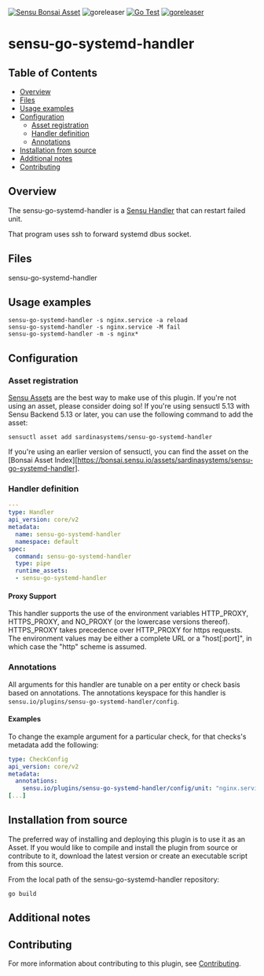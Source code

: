 [![Sensu Bonsai Asset](https://img.shields.io/badge/Bonsai-Download%20Me-brightgreen.svg?colorB=89C967&logo=sensu)](https://bonsai.sensu.io/assets/sardinasystems/sensu-go-systemd-handler)
![goreleaser](https://github.com/sardinasystems/sensu-go-systemd-handler/workflows/goreleaser/badge.svg)
[![Go Test](https://github.com/sardinasystems/sensu-go-systemd-handler/workflows/Go%20Test/badge.svg)](https://github.com/sardinasystems/sensu-go-systemd-handler/actions?query=workflow%3A%22Go+Test%22)
[![goreleaser](https://github.com/sardinasystems/sensu-go-systemd-handler/workflows/goreleaser/badge.svg)](https://github.com/sardinasystems/sensu-go-systemd-handler/actions?query=workflow%3Agoreleaser)

# sensu-go-systemd-handler

## Table of Contents
- [Overview](#overview)
- [Files](#files)
- [Usage examples](#usage-examples)
- [Configuration](#configuration)
  - [Asset registration](#asset-registration)
  - [Handler definition](#handler-definition)
  - [Annotations](#annotations)
- [Installation from source](#installation-from-source)
- [Additional notes](#additional-notes)
- [Contributing](#contributing)

## Overview

The sensu-go-systemd-handler is a [Sensu Handler][6] that can restart failed unit.

That program uses ssh to forward systemd dbus socket.

## Files

sensu-go-systemd-handler

## Usage examples

```
sensu-go-systemd-handler -s nginx.service -a reload
sensu-go-systemd-handler -s nginx.service -M fail
sensu-go-systemd-handler -m -s nginx*
```

## Configuration

### Asset registration

[Sensu Assets][10] are the best way to make use of this plugin. If you're not using an asset, please
consider doing so! If you're using sensuctl 5.13 with Sensu Backend 5.13 or later, you can use the
following command to add the asset:

```
sensuctl asset add sardinasystems/sensu-go-systemd-handler
```

If you're using an earlier version of sensuctl, you can find the asset on the [Bonsai Asset Index][https://bonsai.sensu.io/assets/sardinasystems/sensu-go-systemd-handler].

### Handler definition

```yml
---
type: Handler
api_version: core/v2
metadata:
  name: sensu-go-systemd-handler
  namespace: default
spec:
  command: sensu-go-systemd-handler
  type: pipe
  runtime_assets:
  - sensu-go-systemd-handler
```

#### Proxy Support

This handler supports the use of the environment variables HTTP_PROXY,
HTTPS_PROXY, and NO_PROXY (or the lowercase versions thereof). HTTPS_PROXY takes
precedence over HTTP_PROXY for https requests.  The environment values may be
either a complete URL or a "host[:port]", in which case the "http" scheme is assumed.

### Annotations

All arguments for this handler are tunable on a per entity or check basis based on annotations.  The
annotations keyspace for this handler is `sensu.io/plugins/sensu-go-systemd-handler/config`.

#### Examples

To change the example argument for a particular check, for that checks's metadata add the following:

```yml
type: CheckConfig
api_version: core/v2
metadata:
  annotations:
    sensu.io/plugins/sensu-go-systemd-handler/config/unit: "nginx.service"
[...]
```

## Installation from source

The preferred way of installing and deploying this plugin is to use it as an Asset. If you would
like to compile and install the plugin from source or contribute to it, download the latest version
or create an executable script from this source.

From the local path of the sensu-go-systemd-handler repository:

```
go build
```

## Additional notes

## Contributing

For more information about contributing to this plugin, see [Contributing][1].

[1]: https://github.com/sensu/sensu-go/blob/master/CONTRIBUTING.md
[2]: https://github.com/sensu-community/sensu-plugin-sdk
[3]: https://github.com/sensu-plugins/community/blob/master/PLUGIN_STYLEGUIDE.md
[4]: https://github.com/sensu-community/handler-plugin-template/blob/master/.github/workflows/release.yml
[5]: https://github.com/sensu-community/handler-plugin-template/actions
[6]: https://docs.sensu.io/sensu-go/latest/reference/handlers/
[7]: https://github.com/sensu-community/handler-plugin-template/blob/master/main.go
[8]: https://bonsai.sensu.io/
[9]: https://github.com/sensu-community/sensu-plugin-tool
[10]: https://docs.sensu.io/sensu-go/latest/reference/assets/
